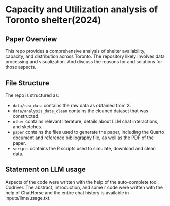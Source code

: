 # Capacity and Utilization analysis of Toronto shelter(2024)

## Paper Overview

This repo provides a comprehensive analysis of shelter availability, capacity, and distribution across Toronto. The repository likely involves data processing and visualization. And discuss the reasons for and solutions for those aspects.


## File Structure

The repo is structured as:

-   `data/raw_data` contains the raw data as obtained from X.
-   `data/analysis_data_clean` contains the cleaned dataset that was constructed.
-   `other` contains relevant literature, details about LLM chat interactions, and sketches.
-   `paper` contains the files used to generate the paper, including the Quarto document and reference bibliography file, as well as the PDF of the paper. 
-   `scripts` contains the R scripts used to simulate, download and clean data.


## Statement on LLM usage

Aspects of the code were written with the help of the auto-complete tool, Codriver. The abstract, introduction, and some r code were written with the help of ChatHorse and the entire chat history is available in inputs/llms/usage.txt.


